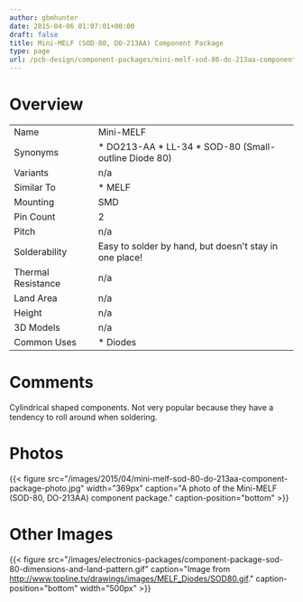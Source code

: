 ```yaml
---
author: gbmhunter
date: 2015-04-06 01:07:01+00:00
draft: false
title: Mini-MELF (SOD-80, DO-213AA) Component Package
type: page
url: /pcb-design/component-packages/mini-melf-sod-80-do-213aa-component-package
---
```


# Overview

<table ><tbody ><tr >
<td >Name
</td>
<td >Mini-MELF
</td></tr><tr >
<td >Synonyms
</td>
<td >  * DO213-AA  * LL-34  * SOD-80 (Small-outline Diode 80)
</td></tr><tr >
<td >Variants
</td>
<td >n/a
</td></tr><tr >
<td >Similar To
</td>
<td >  * MELF
</td></tr><tr >
<td >Mounting
</td>
<td >SMD
</td></tr><tr >
<td >Pin Count
</td>
<td >2
</td></tr><tr >
<td >Pitch
</td>
<td >n/a
</td></tr><tr >
<td >Solderability
</td>
<td >Easy to solder by hand, but doesn't stay in one place!
</td></tr><tr >
<td >Thermal Resistance
</td>
<td >n/a
</td></tr><tr >
<td >Land Area
</td>
<td >n/a
</td></tr><tr >
<td >Height
</td>
<td >n/a
</td></tr><tr >
<td >3D Models
</td>
<td >n/a
</td></tr><tr >
<td >Common Uses
</td>
<td >  * Diodes
</td></tr></tbody></table>

# Comments

Cylindrical shaped components. Not very popular because they have a tendency to roll around when soldering.

# Photos

{{< figure src="/images/2015/04/mini-melf-sod-80-do-213aa-component-package-photo.jpg" width="369px" caption="A photo of the Mini-MELF (SOD-80, DO-213AA) component package." caption-position="bottom" >}}

# Other Images

{{< figure src="/images/electronics-packages/component-package-sod-80-dimensions-and-land-pattern.gif" caption="Image from http://www.topline.tv/drawings/images/MELF_Diodes/SOD80.gif." caption-position="bottom" width="500px" >}}
